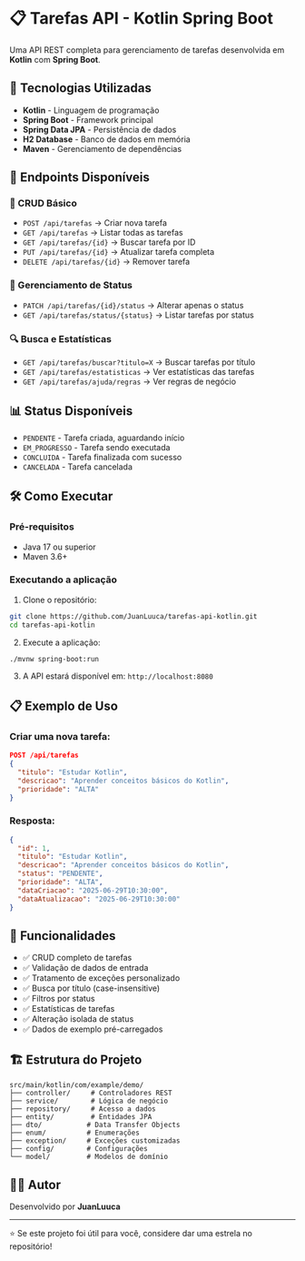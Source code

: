 # 📋 Tarefas API - Kotlin Spring Boot

Uma API REST completa para gerenciamento de tarefas desenvolvida em **Kotlin** com **Spring Boot**.

## 🚀 Tecnologias Utilizadas

- **Kotlin** - Linguagem de programação
- **Spring Boot** - Framework principal
- **Spring Data JPA** - Persistência de dados
- **H2 Database** - Banco de dados em memória
- **Maven** - Gerenciamento de dependências

## 🎯 Endpoints Disponíveis

### 📝 CRUD Básico
- `POST /api/tarefas` → Criar nova tarefa
- `GET /api/tarefas` → Listar todas as tarefas
- `GET /api/tarefas/{id}` → Buscar tarefa por ID
- `PUT /api/tarefas/{id}` → Atualizar tarefa completa
- `DELETE /api/tarefas/{id}` → Remover tarefa

### 🔄 Gerenciamento de Status
- `PATCH /api/tarefas/{id}/status` → Alterar apenas o status
- `GET /api/tarefas/status/{status}` → Listar tarefas por status

### 🔍 Busca e Estatísticas
- `GET /api/tarefas/buscar?titulo=X` → Buscar tarefas por título
- `GET /api/tarefas/estatisticas` → Ver estatísticas das tarefas
- `GET /api/tarefas/ajuda/regras` → Ver regras de negócio

## 📊 Status Disponíveis

- `PENDENTE` - Tarefa criada, aguardando início
- `EM_PROGRESSO` - Tarefa sendo executada
- `CONCLUIDA` - Tarefa finalizada com sucesso
- `CANCELADA` - Tarefa cancelada

## 🛠️ Como Executar

### Pré-requisitos
- Java 17 ou superior
- Maven 3.6+

### Executando a aplicação

1. Clone o repositório:
```bash
git clone https://github.com/JuanLuuca/tarefas-api-kotlin.git
cd tarefas-api-kotlin
```

2. Execute a aplicação:
```bash
./mvnw spring-boot:run
```

3. A API estará disponível em: `http://localhost:8080`

## 📋 Exemplo de Uso

### Criar uma nova tarefa:
```json
POST /api/tarefas
{
  "titulo": "Estudar Kotlin",
  "descricao": "Aprender conceitos básicos do Kotlin",
  "prioridade": "ALTA"
}
```

### Resposta:
```json
{
  "id": 1,
  "titulo": "Estudar Kotlin",
  "descricao": "Aprender conceitos básicos do Kotlin",
  "status": "PENDENTE",
  "prioridade": "ALTA",
  "dataCriacao": "2025-06-29T10:30:00",
  "dataAtualizacao": "2025-06-29T10:30:00"
}
```

## 🔧 Funcionalidades

- ✅ CRUD completo de tarefas
- ✅ Validação de dados de entrada
- ✅ Tratamento de exceções personalizado
- ✅ Busca por título (case-insensitive)
- ✅ Filtros por status
- ✅ Estatísticas de tarefas
- ✅ Alteração isolada de status
- ✅ Dados de exemplo pré-carregados

## 🏗️ Estrutura do Projeto

```
src/main/kotlin/com/example/demo/
├── controller/     # Controladores REST
├── service/        # Lógica de negócio  
├── repository/     # Acesso a dados
├── entity/         # Entidades JPA
├── dto/           # Data Transfer Objects
├── enum/          # Enumerações
├── exception/     # Exceções customizadas
├── config/        # Configurações
└── model/         # Modelos de domínio
```

## 👨‍💻 Autor

Desenvolvido por **JuanLuuca**

---

⭐ Se este projeto foi útil para você, considere dar uma estrela no repositório!
